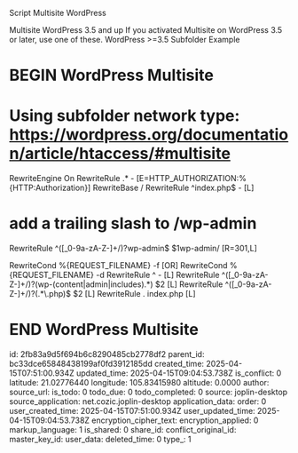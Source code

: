 Script Multisite WordPress

Multisite WordPress 3.5 and up If you activated Multisite on WordPress 3.5 or later, use one of these.  WordPress >=3.5 Subfolder Example

# BEGIN WordPress Multisite
# Using subfolder network type: https://wordpress.org/documentation/article/htaccess/#multisite

RewriteEngine On
RewriteRule .* - [E=HTTP_AUTHORIZATION:%{HTTP:Authorization}]
RewriteBase /
RewriteRule ^index\.php$ - [L]

# add a trailing slash to /wp-admin
RewriteRule ^([_0-9a-zA-Z-]+/)?wp-admin$ $1wp-admin/ [R=301,L]

RewriteCond %{REQUEST_FILENAME} -f [OR]
RewriteCond %{REQUEST_FILENAME} -d
RewriteRule ^ - [L]
RewriteRule ^([_0-9a-zA-Z-]+/)?(wp-(content|admin|includes).*) $2 [L]
RewriteRule ^([_0-9a-zA-Z-]+/)?(.*\.php)$ $2 [L]
RewriteRule . index.php [L]

# END WordPress Multisite


id: 2fb83a9d5f694b6c8290485cb2778df2
parent_id: bc33dce65848438199af0fd3912185dd
created_time: 2025-04-15T07:51:00.934Z
updated_time: 2025-04-15T09:04:53.738Z
is_conflict: 0
latitude: 21.02776440
longitude: 105.83415980
altitude: 0.0000
author: 
source_url: 
is_todo: 0
todo_due: 0
todo_completed: 0
source: joplin-desktop
source_application: net.cozic.joplin-desktop
application_data: 
order: 0
user_created_time: 2025-04-15T07:51:00.934Z
user_updated_time: 2025-04-15T09:04:53.738Z
encryption_cipher_text: 
encryption_applied: 0
markup_language: 1
is_shared: 0
share_id: 
conflict_original_id: 
master_key_id: 
user_data: 
deleted_time: 0
type_: 1